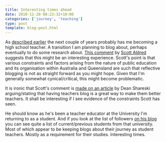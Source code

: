 ```yaml
---
title: Interesting times ahead
date: 2010-11-20 08:23:32+10:00
categories: ['journey', 'teaching']
type: post
template: blog-post.html
---
```

As [described earlier](/blog2/2010/11/12/a-turning-point/#toward) the next couple of years probably has me becoming a high school teacher. A transition I am planning to blog about, perhaps eventually to do some research about. [This comment](http://www.huffingtonpost.com/social/Scot_Aldred/how-to-make-better-teache_b_783392_67949353.html) by [Scott Aldred](http://e-learning-engagement.blogspot.com/) suggests that this might be an interesting experience. Scott's point is that various constraints and factors arising from the nature of public education and its organisation within Australia and Queensland are such that reflective blogging is not as straight forward as you might hope. Given that I'm generally somewhat cynical/critical, this might become problematic.

It is ironic that Scott's comment is [made on an article](http://www.huffingtonpost.com/dean-shareski/how-to-make-better-teache_b_783392.html) by Dean Shareski arguing/stating that having teachers blog is a great way to make them better teachers. It shall be interesting if I see evidence of the constraints Scott has seen.

He should know as he's been a teacher educator at the University I'm returning to as a student. And if you look at the list of followers [on his blog](http://e-learning-engagement.blogspot.com/) you can see quite a list of current/previous students from that university. Most of which appear to be keeping blogs about their journey as student teachers. Mostly as a requirement for their studies. Interesting times.